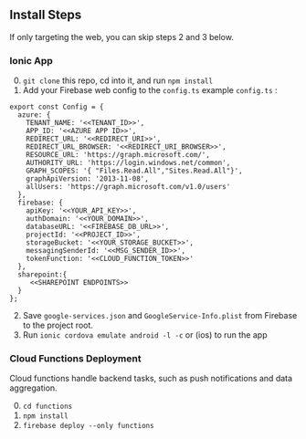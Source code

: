 ## Install Steps

If only targeting the web, you can skip steps 2 and 3 below. 

### Ionic App

0. `git clone` this repo, cd into it, and run `npm install`
1. Add your Firebase web config to the `config.ts`
example `config.ts` : 

```
export const Config = {
  azure: {
    TENANT_NAME: '<<TENANT_ID>>',
    APP_ID: '<<AZURE APP ID>>',
    REDIRECT_URL: '<<REDIRECT_URI>>',
    REDIRECT_URL_BROWSER: '<<REDIRECT_URI_BROWSER>>',
    RESOURCE_URL: 'https://graph.microsoft.com/',
    AUTHORITY_URL: 'https://login.windows.net/common',
    GRAPH_SCOPES: '{ "Files.Read.All","Sites.Read.All"}',
    graphApiVersion: '2013-11-08',
    allUsers: 'https://graph.microsoft.com/v1.0/users'
  },
  firebase: {
    apiKey: '<<YOUR_API_KEY>>',
    authDomain: '<<YOUR_DOMAIN>>',
    databaseURL: '<<FIREBASE_DB_URL>>',
    projectId: '<<PROJECT_ID>>',
    storageBucket: '<<YOUR_STORAGE_BUCKET>>',
    messagingSenderId: '<<MSG_SENDER_ID>>',
    tokenFunction: '<<CLOUD_FUNCTION_TOKEN>>'
  },
  sharepoint:{
     <<SHAREPOINT ENDPOINTS>>
  }
};
```

2. Save `google-services.json` and `GoogleService-Info.plist` from Firebase to the project root.
3. Run `ionic cordova emulate android -l -c` or (ios) to run the app

### Cloud Functions Deployment

Cloud functions handle backend tasks, such as push notifications and data aggregation.

0. `cd functions`
1. `npm install`
2. `firebase deploy --only functions`